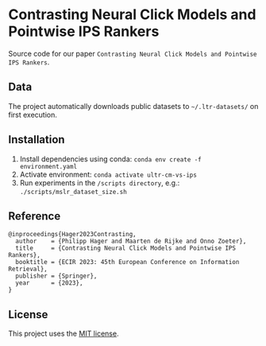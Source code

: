 # Contrasting Neural Click Models and Pointwise IPS Rankers
Source code for our paper `Contrasting Neural Click Models and Pointwise IPS Rankers`.

## Data
The project automatically downloads public datasets to `~/.ltr-datasets/` on first execution.

## Installation
1. Install dependencies using conda: `conda env create -f environment.yaml`
2. Activate environment: `conda activate ultr-cm-vs-ips`
3. Run experiments in the `/scripts directory`, e.g.: `./scripts/mslr_dataset_size.sh`

## Reference
```
@inproceedings{Hager2023Contrasting,
  author    = {Philipp Hager and Maarten de Rijke and Onno Zoeter},
  title     = {Contrasting Neural Click Models and Pointwise IPS Rankers},
  booktitle = {ECIR 2023: 45th European Conference on Information Retrieval},
  publisher = {Springer},
  year      = {2023},
}
```
## License
This project uses the [MIT license]().
